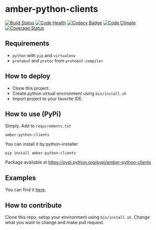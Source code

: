 amber-python-clients
====================

[![Build Status](https://travis-ci.org/project-capo/amber-python-clients.svg?branch=master)](https://travis-ci.org/project-capo/amber-python-clients)
[![Code Health](https://landscape.io/github/project-capo/amber-python-clients/master/landscape.svg?style=flat)](https://landscape.io/github/project-capo/amber-python-clients/master)
[![Codacy Badge](https://www.codacy.com/project/badge/a5a179fa56544bfbbee804c738f5eec7?style=flat)](https://www.codacy.com/public/pawel/amber-python-clients)
[![Code Climate](https://codeclimate.com/github/project-capo/amber-python-clients/badges/gpa.svg)](https://codeclimate.com/github/project-capo/amber-python-clients)
[![Coverage Status](https://coveralls.io/repos/project-capo/amber-python-clients/badge.svg)](https://coveralls.io/r/project-capo/amber-python-clients)

Requirements
------------

* `python` with `pip` and `virtualenv`
* `protobuf` and `protoc` from `protobuf-compiler`

How to deploy
-------------

* Clone this project.
* Create python virtual environment using `bin/install.sh`
* Import project to your favorite IDE.

How to use (PyPi)
-----------------

Simply. Add to `requirements.txt`

    amber-python-clients

You can install it by python-installer

    pip install amber-python-clients

Package available at https://pypi.python.org/pypi/amber-python-clients

Examples
--------

You can find it [here](src/amberclient/examples).

How to contribute
-----------------

Clone this repo, setup your environment using `bin/install.sh`. Change what you want to change and make pull request.
